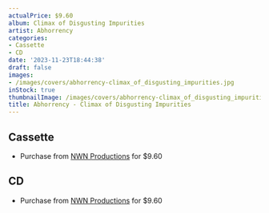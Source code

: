 ```yaml
---
actualPrice: $9.60
album: Climax of Disgusting Impurities
artist: Abhorrency
categories:
- Cassette
- CD
date: '2023-11-23T18:44:38'
draft: false
images:
- /images/covers/abhorrency-climax_of_disgusting_impurities.jpg
inStock: true
thumbnailImage: /images/covers/abhorrency-climax_of_disgusting_impurities-thumb.jpg
title: Abhorrency - Climax of Disgusting Impurities
---
```


## Cassette
* Purchase from [NWN Productions](http://shop.nwnprod.com/index.php?route=product/product&path=73&product_id=42634&sort=pd.name&order=ASC) for $9.60
## CD
* Purchase from [NWN Productions](http://shop.nwnprod.com/index.php?route=product/product&path=93&product_id=40818&sort=pd.name&order=ASC) for $9.60
